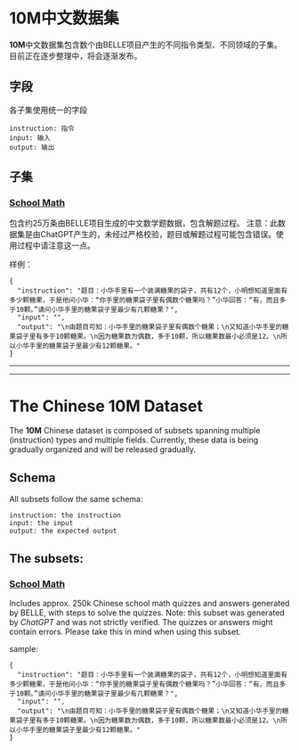 # 10M中文数据集

**10M**中文数据集包含数个由BELLE项目产生的不同指令类型、不同领域的子集。目前正在逐步整理中，将会逐渐发布。

## 字段
各子集使用统一的字段
```
instruction: 指令
input: 输入
output: 输出
```

## 子集

### [School Math](https://huggingface.co/datasets/BelleGroup/school_math_0.25M)
包含约25万条由BELLE项目生成的中文数学题数据，包含解题过程。
注意：此数据集是由ChatGPT产生的，未经过严格校验，题目或解题过程可能包含错误。使用过程中请注意这一点。

样例：
```
{
  "instruction": "题目：小华手里有一个装满糖果的袋子，共有12个，小明想知道里面有多少颗糖果，于是他问小华：“你手里的糖果袋子里有偶数个糖果吗？”小华回答：“有，而且多于10颗。”请问小华手里的糖果袋子里最少有几颗糖果？",
  "input": "",
  "output": "\n由题目可知：小华手里的糖果袋子里有偶数个糖果；\n又知道小华手里的糖果袋子里有多于10颗糖果。\n因为糖果数为偶数，多于10颗，所以糖果数最小必须是12。\n所以小华手里的糖果袋子里最少有12颗糖果。"
}
```

***
***

# The Chinese 10M Dataset

The **10M** Chinese dataset is composed of subsets spanning multiple (instruction) types and multiple fields. Currently, these data is being gradually organized and will be released gradually.

## Schema
All subsets follow the same schema:
```
instruction: the instruction
input: the input
output: the expected output
```

## The subsets:

### [School Math](https://huggingface.co/datasets/BelleGroup/school_math_0.25M)
Includes approx. 250k Chinese school math quizzes and answers generated by BELLE, with steps to solve the quizzes.
Note: this subset was generated by *ChatGPT* and was not strictly verified. The quizzes or answers might contain errors. Please take this in mind when using this subset.

sample:
```
{
  "instruction": "题目：小华手里有一个装满糖果的袋子，共有12个，小明想知道里面有多少颗糖果，于是他问小华：“你手里的糖果袋子里有偶数个糖果吗？”小华回答：“有，而且多于10颗。”请问小华手里的糖果袋子里最少有几颗糖果？",
  "input": "",
  "output": "\n由题目可知：小华手里的糖果袋子里有偶数个糖果；\n又知道小华手里的糖果袋子里有多于10颗糖果。\n因为糖果数为偶数，多于10颗，所以糖果数最小必须是12。\n所以小华手里的糖果袋子里最少有12颗糖果。"
}
```
